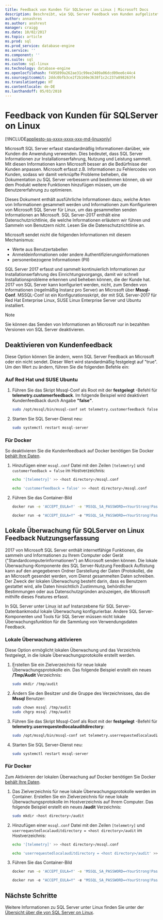 ```yaml
---
title: Feedback von Kunden für SQLServer on Linux | Microsoft Docs
description: Beschreibt, wie SQL Server Feedback von Kunden aufgelistet und auf Linux konfiguriert ist.
author: annashres
ms.author: anshrest
manager: craigg
ms.date: 10/02/2017
ms.topic: article
ms.prod: sql
ms.prod_service: database-engine
ms.service: ''
ms.component: ''
ms.suite: sql
ms.custom: sql-linux
ms.technology: database-engine
ms.openlocfilehash: f495899a262ae31c99ee2409a06dcd09ee6c44c4
ms.sourcegitcommit: 2ddc0bfb3ce2f2b160e3638f1c2c237a898263f4
ms.translationtype: HT
ms.contentlocale: de-DE
ms.lasthandoff: 05/03/2018
---
```

# <a name="customer-feedback-for-sql-server-on-linux"></a>Feedback von Kunden für SQLServer on Linux

[!INCLUDE[appliesto-ss-xxxx-xxxx-xxx-md-linuxonly](../includes/appliesto-ss-xxxx-xxxx-xxx-md-linuxonly.md)]

Microsoft SQL Server erfasst standardmäßig Informationen darüber, wie Kunden die Anwendung verwenden. Dies bedeutet, dass SQL Server Informationen zur Installationserfahrung, Nutzung und Leistung sammelt. Mit diesen Informationen kann Microsoft besser an die Bedürfnisse der Kunden anpassen. Microsoft erfasst z.B. Informationen zu Fehlercodes von Kunden, sodass wir damit verknüpfte Probleme beheben, die Dokumentation zu SQL Server verbessern und bestimmen können, ob wir dem Produkt weitere Funktionen hinzufügen müssen, um die Benutzererfahrung zu optimieren.

Dieses Dokument enthält ausführliche Informationen dazu, welche Arten von Informationen gesammelt werden und Informationen zum Konfigurieren von Microsoft SQL Server für Linux, um das gesammelten senden Informationen an Microsoft. SQL Server-2017 enthält eine Datenschutzrichtlinie, die welche Informationen erläutern wir führen und Sammeln von Benutzern nicht. Lesen Sie die Datenschutzrichtlinie an.

Microsoft sendet nicht die folgenden Informationen mit diesem Mechanismus:

- Werte aus Benutzertabellen
- Anmeldeinformationen oder andere Authentifizierungsinformationen
- personenbezogene Informationen (PII)

SQL Server 2017 erfasst und sammelt kontinuierlich Informationen zur Installationserfahrung des Einrichtungsvorgangs, damit wir schnell Installationsprobleme erkennen und beheben können, die der Kunde hat. 2017 von SQL Server kann konfiguriert werden, nicht, zum Senden von Informationen (regelmäßig Instanz pro Server) an Microsoft über **Mssql-Conf**. MSSQL-Conf ist ein Konfigurationsskript, der mit SQL Server-2017 für Red Hat Enterprise Linux, SUSE Linux Enterprise Server und Ubuntu installiert.

> [!NOTE]
> Sie können das Senden von Informationen an Microsoft nur in bezahlten Versionen von SQL Server deaktivieren.

## <a name="disable-customer-feedback"></a>Deaktivieren von Kundenfeedback

Diese Option können Sie ändern, wenn SQL Server Feedback an Microsoft oder ein nicht sendet. Dieser Wert wird standardmäßig festgelegt auf "true". Um den Wert zu ändern, führen Sie die folgenden Befehle ein:

### <a name="on-red-hat-suse-and-ubuntu"></a>Auf Red Hat und SUSE Ubuntu

1. Führen Sie das Skript Mssql-Conf als Root mit der **festgelegt** -Befehl für **telemetry.customerfeedback**. Im folgende Beispiel wird deaktiviert Kundenfeedback durch Angabe **"false"**.

   ```bash
   sudo /opt/mssql/bin/mssql-conf set telemetry.customerfeedback false
   ```

1. Starten Sie SQL Server-Dienst neu:

   ```bash
   sudo systemctl restart mssql-server
   ```
   
### <a name="on-docker"></a>Für Docker
So deaktivieren Sie die Kundenfeedback auf Docker benötigen Sie Docker [behält Ihre Daten](sql-server-linux-configure-docker.md). 

1. Hinzufügen einer `mssql.conf` Datei mit den Zeilen `[telemetry]` und `customerfeedback = false` im Hostverzeichnis:
 
   ```bash
   echo '[telemetry]' >> <host directory>/mssql.conf
   ```

   ```bash
   echo 'customerfeedback = false' >> <host directory>/mssql.conf
   ```
2. Führen Sie das Container-Bild
   ```bash
   docker run -e 'ACCEPT_EULA=Y' -e 'MSSQL_SA_PASSWORD=<YourStrong!Passw0rd>' -p 1433:1433 -v <host directory>:/var/opt/mssql -d microsoft/mssql-server-linux:2017-latest
   ```

   ```PowerShell
   docker run -e "ACCEPT_EULA=Y" -e "MSSQL_SA_PASSWORD=<YourStrong!Passw0rd>" -p 1433:1433 -v <host directory>:/var/opt/mssql -d microsoft/mssql-server-linux:2017-latest
   ```
   
## <a name="local-audit-for-sql-server-on-linux-usage-feedback-collection"></a>Lokale Überwachung für SQLServer on Linux Feedback Nutzungserfassung

2017 von Microsoft SQL Server enthält internetfähige Funktionen, die sammeln und Informationen zu Ihrem Computer oder Gerät ("Standardcomputerinformationen") an Microsoft senden können. Die lokale Überwachung-Komponente des SQL Server-Nutzung Feedback Auflistung kann auf den angegebenen Ordner Darstellung der Daten (Protokolle), die an Microsoft gesendet werden, vom Dienst gesammelten Daten schreiben. Der Zweck der lokalen Überwachung besteht darin, dass es Benutzern gestattet wird, alle Daten hinsichtlich Zustimmung, behördlicher Bestimmungen oder aus Datenschutzgründen anzuzeigen, die Microsoft mithilfe dieses Features erfasst.

In SQL Server unter Linux ist auf Instanzebene für SQL Server-Datenbankmodul lokale Überwachung konfigurierbar. Andere SQL Server-Komponenten und Tools für SQL Server müssen nicht lokale Überwachungsfunktion für die Sammlung von Verwendungsdaten Feedback.

### <a name="enable-local-audit"></a>Lokale Überwachung aktivieren

Diese Option ermöglicht lokalen Überwachung und das Verzeichnis festgelegt, in die lokale Überwachungsprotokolle erstellt werden.

1. Erstellen Sie ein Zielverzeichnis für neue lokale Überwachungsprotokolle ein. Das folgende Beispiel erstellt ein neues **/Tmp/Audit** Verzeichnis:

   ```bash
   sudo mkdir /tmp/audit
   ```

1. Ändern Sie den Besitzer und die Gruppe des Verzeichnisses, das die **Mssql** Benutzer:

   ```bash
   sudo chown mssql /tmp/audit
   sudo chgrp mssql /tmp/audit
   ```

1. Führen Sie das Skript Mssql-Conf als Root mit der **festgelegt** -Befehl für **telemetry.userrequestedlocalauditdirectory**:

   ```bash
   sudo /opt/mssql/bin/mssql-conf set telemetry.userrequestedlocalauditdirectory /tmp/audit
   ```

1. Starten Sie SQL Server-Dienst neu:

   ```bash
   sudo systemctl restart mssql-server
   ```
   
### <a name="on-docker"></a>Für Docker
Zum Aktivieren der lokalen Überwachung auf Docker benötigen Sie Docker [behält Ihre Daten](sql-server-linux-configure-docker.md). 

1. Das Zielverzeichnis für neue lokale Überwachungsprotokolle werden im Container. Erstellen Sie ein Zielverzeichnis für neue lokale Überwachungsprotokolle im Hostverzeichnis auf Ihrem Computer. Das folgende Beispiel erstellt ein neues **/audit** Verzeichnis:

   ```bash
   sudo mkdir <host directory>/audit
   ```

   
1. Hinzufügen einer `mssql.conf` Datei mit den Zeilen `[telemetry]` und `userrequestedlocalauditdirectory = <host directory>/audit` im Hostverzeichnis:
 
   ```bash
   echo '[telemetry]' >> <host directory>/mssql.conf
   ```

   ```bash
   echo 'userrequestedlocalauditdirectory = <host directory>/audit' >> <host directory>/mssql.conf
   ```
2. Führen Sie das Container-Bild
   ```bash
   docker run -e 'ACCEPT_EULA=Y' -e 'MSSQL_SA_PASSWORD=<YourStrong!Passw0rd>' -p 1433:1433 -v <host directory>:/var/opt/mssql -d microsoft/mssql-server-linux:2017-latest
   ```

   ```PowerShell
   docker run -e "ACCEPT_EULA=Y" -e "MSSQL_SA_PASSWORD=<YourStrong!Passw0rd>" -p 1433:1433 -v <host directory>:/var/opt/mssql -d microsoft/mssql-server-linux:2017-latest
   ```
   
## <a name="next-steps"></a>Nächste Schritte

Weitere Informationen zu SQL Server unter Linux finden Sie unter der [Übersicht über die von SQL Server on Linux](sql-server-linux-overview.md).
